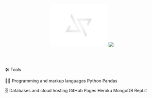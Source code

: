 <p align="center">
   <img src="https://github.com/JotaP07/JotaP07/blob/master/logoAtt.png" width="190" > 
   <a href="https://github.com/DenverCoder1/readme-typing-svg">
    <img src="https://readme-typing-svg.herokuapp.com?font=Cairo+Play&color=D3D3D3&size=50&center=true&vCenter=true&width=900&height=100&lines=-+Привет!+-;-+Меня_зовут_Кирилл+-;-+Я_занимаюсь_анализом_данных+-;-+Учусь_сU+1F986утками+-">
    
  </a>

<br><br>


🛠️ Tools

👨‍💻 Programming and markup languages
Python Pandas

🗄️ Databases and cloud hosting
GitHub Pages Heroku MongoDB Repl.it
